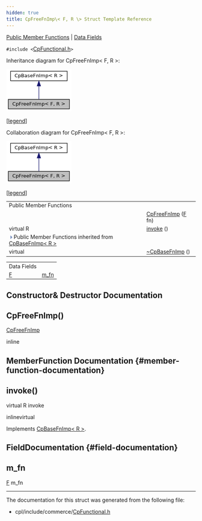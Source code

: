 ```yaml
---
hidden: true
title: CpFreeFnImp\< F, R \> Struct Template Reference
---
```


[Public Member Functions](#pub-methods) \| [Data Fields](#pub-attribs)

`#include <`<a href="_cp_functional_8h_source.md">CpFunctional.h</a>`>`

Inheritance diagram for CpFreeFnImp\< F, R \>:

![Inheritance graph](structvficpl_1_1_cp_free_fn_imp_3_01_f_00_01_r_01_4__inherit__graph.png)

\[<a href="graph_legend.md">legend</a>\]

Collaboration diagram for CpFreeFnImp\< F, R \>:

![Collaboration graph](structvficpl_1_1_cp_free_fn_imp_3_01_f_00_01_r_01_4__coll__graph.png)

\[<a href="graph_legend.md">legend</a>\]

|  |  |
|----|----|
| Public Member Functions |  |
|   | [CpFreeFnImp](#af88487a1026c040931f481bd4b3d3f48) (<a href="md5_8cpp.md#a96d73bbd7af15cb1fc38c3f4a3bd82e9">F</a> fn) |
| virtual R  | [invoke](#adb93e0de18b505a098545ea8b11ee80f) () |
| ![-](closed.png) Public Member Functions inherited from <a href="structvficpl_1_1_cp_base_fn_imp_3_01_r_01_4.md">CpBaseFnImp< R ></a> |  |
| virtual  | <a href="structvficpl_1_1_cp_base_fn_imp_3_01_r_01_4.md#ae060ac2a6a962cab6675a09bc6c8f724">~CpBaseFnImp</a> () |

|  |  |
|----|----|
| Data Fields |  |
| <a href="md5_8cpp.md#a96d73bbd7af15cb1fc38c3f4a3bd82e9">F</a>  | [m_fn](#a37079a7261fff5a7c34ca2c14f8ae0eb) |

## Constructor& Destructor Documentation

## CpFreeFnImp() <a href="#af88487a1026c040931f481bd4b3d3f48" id="af88487a1026c040931f481bd4b3d3f48"></a>

<p><a href="structvficpl_1_1_cp_free_fn_imp.md">CpFreeFnImp</a></p>

inline

## MemberFunction Documentation {#member-function-documentation}

## invoke() <a href="#adb93e0de18b505a098545ea8b11ee80f" id="adb93e0de18b505a098545ea8b11ee80f"></a>

<p>virtual R invoke</p>

inlinevirtual

Implements <a href="structvficpl_1_1_cp_base_fn_imp_3_01_r_01_4.md#aa0aaf386ce1cf3e1f959e14c31743c8a">CpBaseFnImp< R ></a>.

## FieldDocumentation {#field-documentation}

## m_fn <a href="#a37079a7261fff5a7c34ca2c14f8ae0eb" id="a37079a7261fff5a7c34ca2c14f8ae0eb"></a>

<p><a href="md5_8cpp.md#a96d73bbd7af15cb1fc38c3f4a3bd82e9">F</a> m_fn</p>

------------------------------------------------------------------------

The documentation for this struct was generated from the following file:

- cpl/include/commerce/<a href="_cp_functional_8h_source.md">CpFunctional.h</a>
